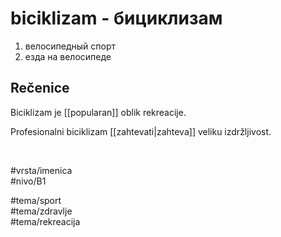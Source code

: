 # biciklizam - бициклизам

1. велосипедный спорт  
2. езда на велосипеде

## Rečenice

Biciklizam je [[popularan]] oblik rekreacije.

Profesionalni biciklizam [[zahtevati|zahteva]] veliku izdržljivost.

<br>

#vrsta/imenica  
#nivo/B1  

#tema/sport  
#tema/zdravlje  
#tema/rekreacija  
